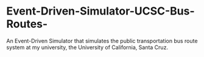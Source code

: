 # Event-Driven-Simulator-UCSC-Bus-Routes-
An Event-Driven Simulator that simulates the public transportation bus route system at my university, the University of California, Santa Cruz.
